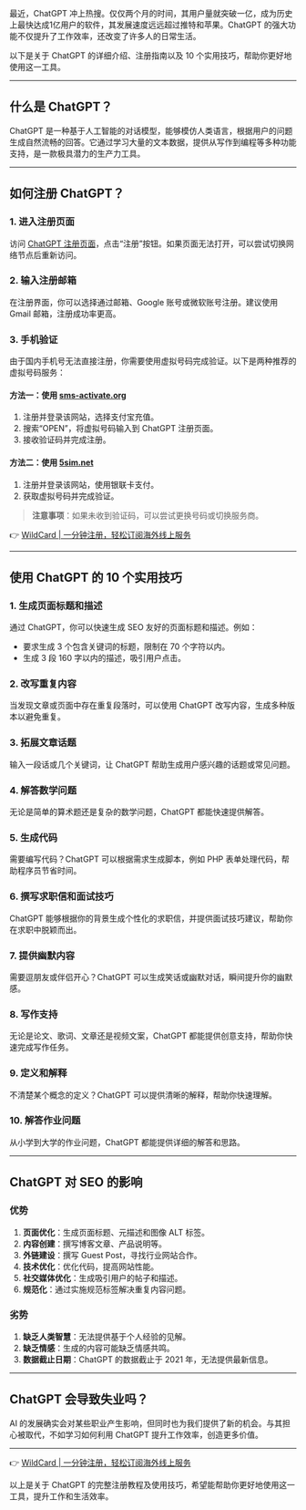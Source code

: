 最近，ChatGPT 冲上热搜。仅仅两个月的时间，其用户量就突破一亿，成为历史上最快达成1亿用户的软件，其发展速度远远超过推特和苹果。ChatGPT 的强大功能不仅提升了工作效率，还改变了许多人的日常生活。

以下是关于 ChatGPT 的详细介绍、注册指南以及 10 个实用技巧，帮助你更好地使用这一工具。

---

## 什么是 ChatGPT？

ChatGPT 是一种基于人工智能的对话模型，能够模仿人类语言，根据用户的问题生成自然流畅的回答。它通过学习大量的文本数据，提供从写作到编程等多种功能支持，是一款极具潜力的生产力工具。

---

## 如何注册 ChatGPT？

### 1. 进入注册页面
访问 [ChatGPT 注册页面](https://chat.openai.com/auth/login)，点击“注册”按钮。如果页面无法打开，可以尝试切换网络节点后重新访问。

### 2. 输入注册邮箱
在注册界面，你可以选择通过邮箱、Google 账号或微软账号注册。建议使用 Gmail 邮箱，注册成功率更高。

### 3. 手机验证
由于国内手机号无法直接注册，你需要使用虚拟号码完成验证。以下是两种推荐的虚拟号码服务：

#### 方法一：使用 [sms-activate.org](https://sms-activate.org)
1. 注册并登录该网站，选择支付宝充值。
2. 搜索“OPEN”，将虚拟号码输入到 ChatGPT 注册页面。
3. 接收验证码并完成注册。

#### 方法二：使用 [5sim.net](https://5sim.net)
1. 注册并登录该网站，使用银联卡支付。
2. 获取虚拟号码并完成验证。

> **注意事项**：如果未收到验证码，可以尝试更换号码或切换服务商。

👉 [WildCard | 一分钟注册，轻松订阅海外线上服务](https://bit.ly/bewildcard)

---

## 使用 ChatGPT 的 10 个实用技巧

### 1. 生成页面标题和描述
通过 ChatGPT，你可以快速生成 SEO 友好的页面标题和描述。例如：
- 要求生成 3 个包含关键词的标题，限制在 70 个字符以内。
- 生成 3 段 160 字以内的描述，吸引用户点击。

### 2. 改写重复内容
当发现文章或页面中存在重复段落时，可以使用 ChatGPT 改写内容，生成多种版本以避免重复。

### 3. 拓展文章话题
输入一段话或几个关键词，让 ChatGPT 帮助生成用户感兴趣的话题或常见问题。

### 4. 解答数学问题
无论是简单的算术题还是复杂的数学问题，ChatGPT 都能快速提供解答。

### 5. 生成代码
需要编写代码？ChatGPT 可以根据需求生成脚本，例如 PHP 表单处理代码，帮助程序员节省时间。

### 6. 撰写求职信和面试技巧
ChatGPT 能够根据你的背景生成个性化的求职信，并提供面试技巧建议，帮助你在求职中脱颖而出。

### 7. 提供幽默内容
需要逗朋友或伴侣开心？ChatGPT 可以生成笑话或幽默对话，瞬间提升你的幽默感。

### 8. 写作支持
无论是论文、歌词、文章还是视频文案，ChatGPT 都能提供创意支持，帮助你快速完成写作任务。

### 9. 定义和解释
不清楚某个概念的定义？ChatGPT 可以提供清晰的解释，帮助你快速理解。

### 10. 解答作业问题
从小学到大学的作业问题，ChatGPT 都能提供详细的解答和思路。

---

## ChatGPT 对 SEO 的影响

### 优势
1. **页面优化**：生成页面标题、元描述和图像 ALT 标签。
2. **内容创建**：撰写博客文章、产品说明等。
3. **外链建设**：撰写 Guest Post，寻找行业网站合作。
4. **技术优化**：优化代码，提高网站性能。
5. **社交媒体优化**：生成吸引用户的帖子和描述。
6. **规范化**：通过实施规范标签解决重复内容问题。

### 劣势
1. **缺乏人类智慧**：无法提供基于个人经验的见解。
2. **缺乏情感**：生成的内容可能缺乏情感共鸣。
3. **数据截止日期**：ChatGPT 的数据截止于 2021 年，无法提供最新信息。

---

## ChatGPT 会导致失业吗？

AI 的发展确实会对某些职业产生影响，但同时也为我们提供了新的机会。与其担心被取代，不如学习如何利用 ChatGPT 提升工作效率，创造更多价值。

---

👉 [WildCard | 一分钟注册，轻松订阅海外线上服务](https://bit.ly/bewildcard)

以上是关于 ChatGPT 的完整注册教程及使用技巧，希望能帮助你更好地使用这一工具，提升工作和生活效率。